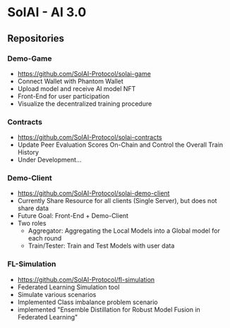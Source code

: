 # SolAI - AI 3.0

## Repositories
### Demo-Game
- https://github.com/SolAI-Protocol/solai-game
- Connect Wallet with Phantom Wallet
- Upload model and receive AI model NFT
- Front-End for user participation
- Visualize the decentralized training procedure

### Contracts
- https://github.com/SolAI-Protocol/solai-contracts
- Update Peer Evaluation Scores On-Chain and Control the Overall Train History
- Under Development...

### Demo-Client
- https://github.com/SolAI-Protocol/solai-demo-client
- Currently Share Resource for all clients (Single Server), but does not share data
- Future Goal: Front-End + Demo-Client
- Two roles
  - Aggregator: Aggregating the Local Models into a Global model for each round
  - Train/Tester: Train and Test Models with user data

### FL-Simulation
- https://github.com/SolAI-Protocol/fl-simulation
- Federated Learning Simulation tool
- Simulate various scenarios
- Implemented Class imbalance problem scenario
- implemented "Ensemble Distillation for Robust Model Fusion in Federated Learning"
